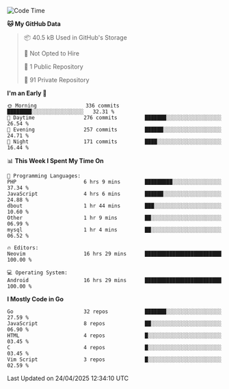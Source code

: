 
<!--START_SECTION:waka-->
![Code Time](http://img.shields.io/badge/Code%20Time-5%2C867%20hrs%2017%20mins-blue)

**🐱 My GitHub Data** 

> 📦 40.5 kB Used in GitHub's Storage 
 > 
> 🚫 Not Opted to Hire
 > 
> 📜 1 Public Repository 
 > 
> 🔑 91 Private Repository 
 > 
**I'm an Early 🐤** 

```text
🌞 Morning                336 commits         ████████░░░░░░░░░░░░░░░░░   32.31 % 
🌆 Daytime                276 commits         ███████░░░░░░░░░░░░░░░░░░   26.54 % 
🌃 Evening                257 commits         ██████░░░░░░░░░░░░░░░░░░░   24.71 % 
🌙 Night                  171 commits         ████░░░░░░░░░░░░░░░░░░░░░   16.44 % 
```


📊 **This Week I Spent My Time On** 

```text
💬 Programming Languages: 
PHP                      6 hrs 9 mins        █████████░░░░░░░░░░░░░░░░   37.34 % 
JavaScript               4 hrs 6 mins        ██████░░░░░░░░░░░░░░░░░░░   24.88 % 
dbout                    1 hr 44 mins        ███░░░░░░░░░░░░░░░░░░░░░░   10.60 % 
Other                    1 hr 9 mins         ██░░░░░░░░░░░░░░░░░░░░░░░   06.99 % 
mysql                    1 hr 4 mins         ██░░░░░░░░░░░░░░░░░░░░░░░   06.52 % 

🔥 Editors: 
Neovim                   16 hrs 29 mins      █████████████████████████   100.00 % 

💻 Operating System: 
Android                  16 hrs 29 mins      █████████████████████████   100.00 % 
```

**I Mostly Code in Go** 

```text
Go                       32 repos            ███████░░░░░░░░░░░░░░░░░░   27.59 % 
JavaScript               8 repos             ██░░░░░░░░░░░░░░░░░░░░░░░   06.90 % 
HTML                     4 repos             █░░░░░░░░░░░░░░░░░░░░░░░░   03.45 % 
C                        4 repos             █░░░░░░░░░░░░░░░░░░░░░░░░   03.45 % 
Vim Script               3 repos             █░░░░░░░░░░░░░░░░░░░░░░░░   02.59 % 
```




 Last Updated on 24/04/2025 12:34:10 UTC
<!--END_SECTION:waka-->

